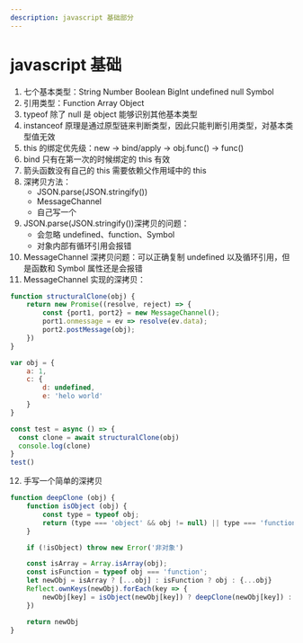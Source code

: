 ```yaml
---
description: javascript 基础部分
---
```


# javascript 基础

1. 七个基本类型：String Number Boolean BigInt undefined null Symbol
2. 引用类型：Function Array Object
3. typeof 除了 null 是 object 能够识别其他基本类型
4. instanceof 原理是通过原型链来判断类型，因此只能判断引用类型，对基本类型值无效
5. this 的绑定优先级：new -&gt; bind/apply -&gt; obj.func\(\) -&gt; func\(\)
6. bind 只有在第一次的时候绑定的 this 有效
7. 箭头函数没有自己的 this 需要依赖父作用域中的 this
8. 深拷贝方法：
   * JSON.parse\(JSON.stringify\(\)\)
   * MessageChannel
   * 自己写一个
9. JSON.parse\(JSON.stringify\(\)\)深拷贝的问题：
   * 会忽略 undefined、function、Symbol
   * 对象内部有循环引用会报错
10. MessageChannel 深拷贝问题：可以正确复制 undefined 以及循环引用，但是函数和 Symbol 属性还是会报错
11. MessageChannel 实现的深拷贝：

```javascript
function structuralClone(obj) {
    return new Promise((resolve, reject) => {
        const {port1, port2} = new MessageChannel();
        port1.onmessage = ev => resolve(ev.data);
        port2.postMessage(obj);
    })
}

var obj = {
    a: 1,
    c: {
        d: undefined,
        e: 'helo world'
    }
}

const test = async () => {
  const clone = await structuralClone(obj)
  console.log(clone)
}
test()
```

12. 手写一个简单的深拷贝

```javascript
function deepClone (obj) {
    function isObject (obj) {
        const type = typeof obj;
        return (type === 'object' && obj != null) || type === 'function'
    }

    if (!isObject) throw new Error('非对象')

    const isArray = Array.isArray(obj);
    const isFunction = typeof obj === 'function';
    let newObj = isArray ? [...obj] : isFunction ? obj : {...obj}
    Reflect.ownKeys(newObj).forEach(key => {
        newObj[key] = isObject(newObj[key]) ? deepClone(newObj[key]) : newObj[key]
    })

    return newObj
}
```

